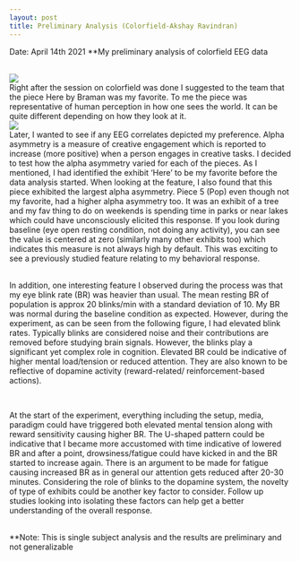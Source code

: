 ```yaml
---
layout: post
title: Preliminary Analysis (Colorfield-Akshay Ravindran)
---
```



Date: April 14th 2021
**My preliminary analysis of colorfield EEG data


<br>
<img src="/neurohumanities/photos/here.jpg">
<br>
Right after the session on colorfield was done I suggested to the team that the piece Here by Braman was my favorite. To me the piece was representative of human perception in how one sees the world. It can be quite different depending on how they look at it. 

<br>
<img src="/neurohumanities/photos/colorfieldV2.png">
<br>
Later, I wanted to see if any EEG correlates depicted my preference. Alpha asymmetry is a measure of creative engagement which is reported to increase (more positive) when a person engages in creative tasks. I decided to test how the alpha asymmetry varied for each of the pieces.
As I mentioned, I had identified the exhibit ‘Here’ to be my favorite before the data analysis started. When looking at the feature, I also found that this piece exhibited the largest alpha asymmetry.
 Piece 5 (Pop) even though not my favorite, had a higher alpha asymmetry too. It was an exhibit of a tree and my fav thing to do on weekends is spending time in parks or near lakes which could have unconsciously elicited this response. 
 If you look during baseline (eye open resting condition, not doing any activity), you can see the value is centered at zero (similarly many other exhibits too) which indicates this measure is not always high by default. This was exciting to see a previously studied feature relating to my behavioral response. 
<br>
<br>

In addition, one interesting feature I observed during the process was that my eye blink rate (BR) was heavier than usual. The mean resting BR of population is approx 20 blinks/min with a standard deviation of 10. 
My BR was normal during the baseline condition as expected. However, during the experiment, as can be seen from the following figure, I had elevated blink rates. Typically blinks are considered noise and their contributions are removed before studying brain signals.
However, the blinks play a significant yet complex role in cognition. Elevated BR could be indicative of higher mental load/tension or reduced attention.
They are also known to be reflective of dopamine activity (reward-related/ reinforcement-based actions).

<br>

At the start of the experiment, everything including the setup, media, paradigm could have triggered both elevated mental tension along with reward sensitivity causing higher BR. 
The U-shaped pattern could be indicative that I became more accustomed with time indicative of lowered BR and after a point, drowsiness/fatigue could have kicked in and the BR started to increase again. 
There is an argument to be made for fatigue causing increased BR as in general our attention gets reduced after 20-30 minutes.
 Considering the role of blinks to the dopamine system, the novelty of type of exhibits could be another key factor to consider. 
 Follow up studies looking into isolating these factors can help get a better understanding of the overall response.

<br>
**Note: This is single subject analysis and the results are preliminary and not generalizable
